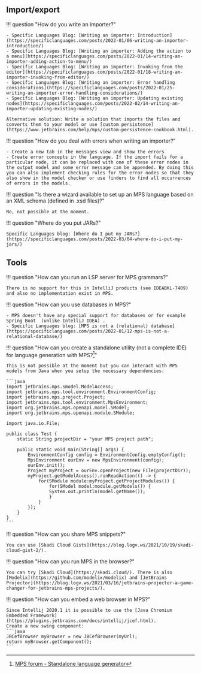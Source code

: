 ## Import/export

!!! question "How do you write an importer?"

    - Specific Languages Blog: [Writing an importer: Introduction](https://specificlanguages.com/posts/2022-01/06-writing-an-importer-introduction/)
    - Specific Languages Blog: [Writing an importer: Adding the action to a menu](https://specificlanguages.com/posts/2022-01/14-writing-an-importer-adding-action-to-menu/)
    - Specific Languages Blog: [Writing an importer: Invoking from the editor](https://specificlanguages.com/posts/2022-01/18-writing-an-importer-invoking-from-editor/)
    - Specific Languages Blog: [Writing an importer: Error handling considerations](https://specificlanguages.com/posts/2022-01/25-writing-an-importer-error-handling-considerations/)
    - Specific Languages Blog: [Writing an importer: Updating existing nodes](https://specificlanguages.com/posts/2022-02/14-writing-an-importer-updating-existing-nodes/)

    Alternative solution: Write a solution that imports the files and converts them to your model or use [custom persistence](https://www.jetbrains.com/help/mps/custom-persistence-cookbook.html).

!!! question "How do you deal with errors when writing an importer?"

    - Create a new tab in the messages view and show the errors
    - Create error concepts in the language. If the import fails for a particular node, it can be replaced with one of these error nodes in the output model and some error message can be appended. By doing this you can also implement checking rules for the error nodes so that they also show in the model checker or use finders to find all occurrences of errors in the models.

!!! question "Is there a wizard available to set up an MPS language based on an XML schema (defined in .xsd files)?"

    No, not possible at the moment.

!!! question "Where do you put JARs?"
    
    Specific Languages blog: [Where do I put my JARs?](https://specificlanguages.com/posts/2022-03/04-where-do-i-put-my-jars/)

## Tools

!!! question "How can you run an LSP server for MPS grammars?"

    There is no support for this in IntelliJ products (see IDEABKL-7409) and also no implementation exist in MPS.

!!! question "How can you use databases in MPS?"

    - MPS doesn't have any special support for databases or for example Spring Boot  (unlike IntelliJ IDEA) .
    - Specific Languages blog: [MPS is not a (relational) database](https://specificlanguages.com/posts/2022-01/12-mps-is-not-a-relational-database/)

!!! question "How can you create a standalone utility (not a complete IDE) for language generation with MPS?[^2]"

    This is not possible at the moment but you can interact with MPS models from Java when you setup the necessary dependencies:

    ```java
    import jetbrains.mps.smodel.ModelAccess;
    import jetbrains.mps.tool.environment.EnvironmentConfig;
    import jetbrains.mps.project.Project;
    import jetbrains.mps.tool.environment.MpsEnvironment;
    import org.jetbrains.mps.openapi.model.SModel;
    import org.jetbrains.mps.openapi.module.SModule;
    
    import java.io.File;
    
    public class Test {
        static String projectDir = "your MPS project path";
    
        public static void main(String[] args) {
            EnvironmentConfig config = EnvironmentConfig.emptyConfig();
            MpsEnvironment ourEnv = new MpsEnvironment(config);
            ourEnv.init();
            Project myProject = ourEnv.openProject(new File(projectDir));
            myProject.getModelAccess().runReadAction(() -> {
                for(SModule module:myProject.getProjectModules()) {
                    for(SModel model:module.getModels()) {
                    System.out.println(model.getName());
                    }
                }
            });
        }
    }
    ```

!!! question "How can you share MPS snippets?"

    You can use [Skadi Cloud Gists](https://blog.logv.ws/2021/10/19/skadi-cloud-gist-2/).

!!! question "How can you run MPS in the browser?"

    You can try [Skadi Cloud](https://skadi.cloud/). There is also [Modelix](https://github.com/modelix/modelix) and [JetBrains Projector](https://blog.logv.ws/2021/03/16/jetbrains-projector-a-game-changer-for-jetbrains-mps-projects/).

!!! question "How can you embed a web browser in MPS?"

    Since Intellij 2020.1 it is possible to use the [Java Chromium Embedded Framework](https://plugins.jetbrains.com/docs/intellij/jcef.html).
    Create a new swing component:
    ```java
    JBCefBrowser myBrowser = new JBCefBrowser(myUrl);
    return myBrowser.getComponent();
    ```
 [^1]:[MPS forum - How to migrate existing data into MPS?](https://mps-support.jetbrains.com/hc/en-us/community/posts/360010855700-How-to-migrate-existing-data-into-MPS-)
[^2]:[MPS forum - Standalone language generator](https://mps-support.jetbrains.com/hc/en-us/community/posts/360006153579-Standalone-language-generator)